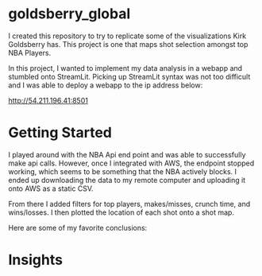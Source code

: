 # goldsberry_global

I created this repository to try to replicate some of the visualizations Kirk Goldsberry has. This project is one that maps shot selection amongst top NBA Players.

In this project, I wanted to implement my data analysis in a webapp and stumbled onto StreamLit. Picking up StreamLit syntax was not too difficult and I was able to deploy a webapp to the ip address below:

http://54.211.196.41:8501

# Getting Started

I played around with the NBA Api end point and was able to successfully make api calls. However, once I integrated with AWS, the endpoint stopped working, which seems to be something that the NBA actively blocks. I ended up downloading the data to my remote computer and uploading it onto AWS as a static CSV.

From there I added filters for top players, makes/misses, crunch time, and wins/losses. I then plotted the location of each shot onto a shot map.

Here are some of my favorite conclusions:

# Insights
